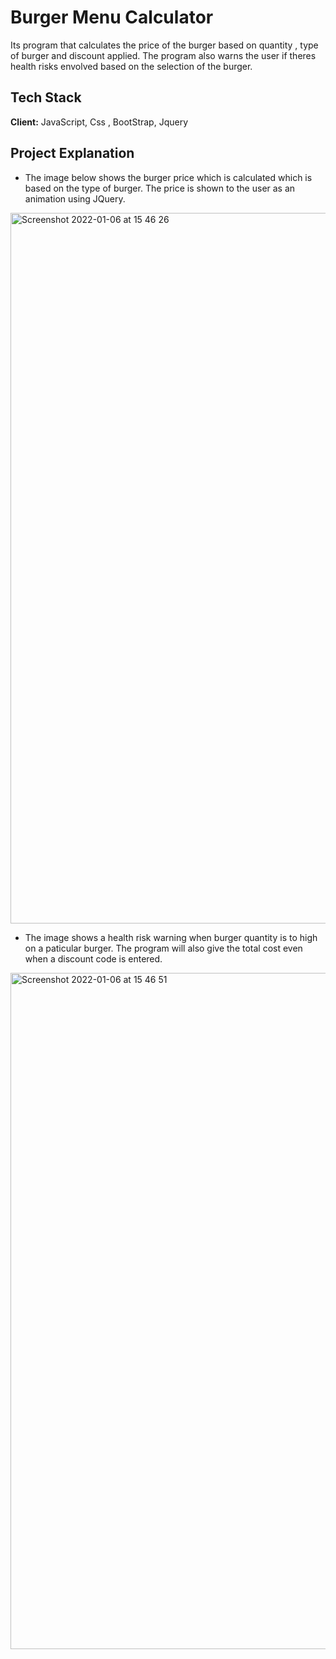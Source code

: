 
# Burger Menu Calculator

Its program that calculates the price of the burger based on quantity , type of burger and discount applied. The program also warns the user if theres health risks envolved based on the selection of the burger.


## Tech Stack

**Client:** JavaScript, Css , BootStrap, Jquery

## Project Explanation

- The image below shows the burger price which is calculated which is based on the type of burger. The price is shown to the user as an animation using JQuery.



<img width="1137" alt="Screenshot 2022-01-06 at 15 46 26" src="https://user-images.githubusercontent.com/87673688/148416034-ef1ef456-a6ab-4108-bc84-7f33bd386b2e.png">

- The image shows a health risk warning when burger quantity is to high on a paticular burger. The program will also give the total cost even when a discount code is entered.

<img width="1082" alt="Screenshot 2022-01-06 at 15 46 51" src="https://user-images.githubusercontent.com/87673688/148418413-dc1c7b6a-8ff8-47e3-913a-9b69bd6675b6.png">

